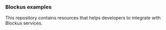 ### Blockus examples

This repository contains resources that helps developers to integrate with Blockus services.